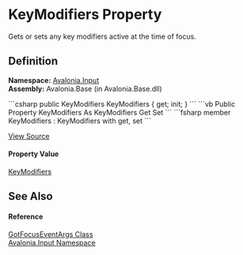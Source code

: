 # KeyModifiers Property


Gets or sets any key modifiers active at the time of focus.



## Definition
**Namespace:** <a href="N_Avalonia_Input">Avalonia.Input</a>  
**Assembly:** Avalonia.Base (in Avalonia.Base.dll)

<Tabs groupId="api-code-preview">
<TabItem value="csharp" label="C#">
```csharp
public KeyModifiers KeyModifiers { get; init; }
```
</TabItem>
<TabItem value="vb" label="VB">
```vb
Public Property KeyModifiers As KeyModifiers
	Get
	Set
```
</TabItem>
<TabItem value="fsharp" label="F#">
```fsharp
member KeyModifiers : KeyModifiers with get, set
```
</TabItem>
</Tabs>



<a href="https://github.com/AvaloniaUI/Avalonia/tree/master/src/Avalonia.Base/Input/GotFocusEventArgs.cs#L22" title="View the source code">View Source</a>



#### Property Value
<a href="T_Avalonia_Input_KeyModifiers">KeyModifiers</a>

## See Also


#### Reference
<a href="T_Avalonia_Input_GotFocusEventArgs">GotFocusEventArgs Class</a>  
<a href="N_Avalonia_Input">Avalonia.Input Namespace</a>  

